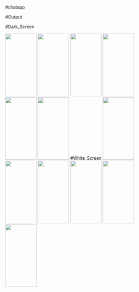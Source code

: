 #chatapp

#Output

#Dark_Screen

<img src = "https://github.com/EngUbaid/Chat-App/assets/149859912/348c85f3-c4e4-49f2-9603-1a310bbf194c" width = 100 height = 200>
<img src = "https://github.com/EngUbaid/Chat-App/assets/149859912/2e4f31d2-1b3a-4317-ba94-6d11a2a91575" width = 100 height = 200>
<img src = "https://github.com/EngUbaid/Chat-App/assets/149859912/8b4c7a23-725c-4f74-9f82-a8756044fb56" width = 100 height = 200>
<img src = "https://github.com/EngUbaid/Chat-App/assets/149859912/2243313d-cfc1-4bc2-aa43-a5daa814f834" width = 100 height = 200>
<img src = "https://github.com/EngUbaid/Chat-App/assets/149859912/d6b8d597-30ab-4bba-9551-e8ccf18e709b" width = 100 height = 200>
<img src = "https://github.com/EngUbaid/Chat-App/assets/149859912/4cf8195e-706e-45d8-a396-becd7034bd3c" width = 100 height = 200>
#White_Screen
<img src = "https://github.com/EngUbaid/Chat-App/assets/149859912/38aa6752-d84f-4c1c-8b85-98fd41b5ee40" width = 100 height = 200>
<img src = "https://github.com/EngUbaid/Chat-App/assets/149859912/59375f62-73e0-47bc-b36f-8b6abe34c597" width = 100 height = 200>
<img src = "https://github.com/EngUbaid/Chat-App/assets/149859912/f01a2a47-19bd-4345-a0a4-4c090e1face6" width = 100 height = 200>
<img src = "https://github.com/EngUbaid/Chat-App/assets/149859912/3fa4dd7a-1b7b-406d-8b25-2e306e34ccbd" width = 100 height = 200>
<img src = "https://github.com/EngUbaid/Chat-App/assets/149859912/5e3c2e9c-f6c9-478a-930c-daec64678351" width = 100 height = 200>
<img src = "https://github.com/EngUbaid/Chat-App/assets/149859912/cc9fd102-6c92-4258-95c9-a07743d8ff15" width = 100 height = 200>
